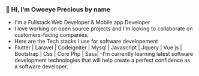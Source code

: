  ### 👋 Hi, I’m Owoeye Precious by name
- I'm a Fullstack Web Developer & Mobile app Developer 
- I love working on open source projects and  I’m looking to collaborate on customers-facing companies.
- Here are the  Tech stacks I use for software developement
- Flutter | Laravel | Codeigniter | Mysql | Javascript | Jquery | Vue js | Bootstrap | Css | Core Php | Sass|
-I’m currently learning latest software development technologies that will help create a perfect confidence as a software developer.


<!---
parallelbox-lab/parallelbox-lab is a ✨ special ✨ repository because its `README.md` (this file) appears on your GitHub profile.
You can click the Preview link to take a look at your changes.
--->
